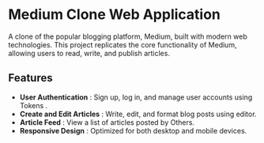 # Medium Clone Web Application

A clone of the popular blogging platform, Medium, built with modern web technologies. This project replicates the core functionality of Medium, allowing users to read, write, and publish articles.

## Features

-   **User Authentication** :  Sign up, log in, and manage user accounts using Tokens .
-   **Create and Edit Articles** :  Write, edit, and format blog posts using editor.
-   **Article Feed** :  View a list of articles posted by Others.
-   **Responsive Design** :  Optimized for both desktop and mobile devices.

